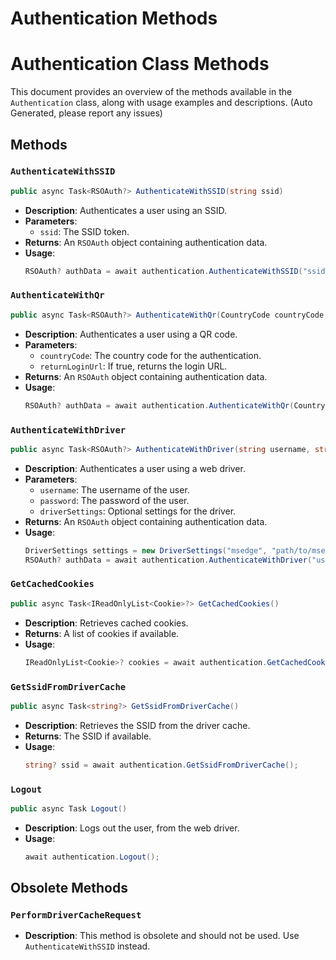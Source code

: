 # Authentication Methods


# Authentication Class Methods

This document provides an overview of the methods available in the `Authentication` class, along with usage examples and descriptions. (Auto Generated, please report any issues)

## Methods

### `AuthenticateWithSSID`

```csharp
public async Task<RSOAuth?> AuthenticateWithSSID(string ssid)
```

- **Description**: Authenticates a user using an SSID.
- **Parameters**:
  - `ssid`: The SSID token.
- **Returns**: An `RSOAuth` object containing authentication data.
- **Usage**:
  ```csharp
  RSOAuth? authData = await authentication.AuthenticateWithSSID("ssidToken");
  ```

### `AuthenticateWithQr`

```csharp
public async Task<RSOAuth?> AuthenticateWithQr(CountryCode countryCode, bool returnLoginUrl = false)
```

- **Description**: Authenticates a user using a QR code.
- **Parameters**:
  - `countryCode`: The country code for the authentication.
  - `returnLoginUrl`: If true, returns the login URL.
- **Returns**: An `RSOAuth` object containing authentication data.
- **Usage**:
  ```csharp
  RSOAuth? authData = await authentication.AuthenticateWithQr(CountryCode.NA, true);
  ```

### `AuthenticateWithDriver`

```csharp
public async Task<RSOAuth?> AuthenticateWithDriver(string username, string password, DriverSettings? driverSettings = null)
```

- **Description**: Authenticates a user using a web driver.
- **Parameters**:
  - `username`: The username of the user.
  - `password`: The password of the user.
  - `driverSettings`: Optional settings for the driver.
- **Returns**: An `RSOAuth` object containing authentication data.
- **Usage**:
  ```csharp
  DriverSettings settings = new DriverSettings("msedge", "path/to/msedge", false, true);
  RSOAuth? authData = await authentication.AuthenticateWithDriver("user", "pass", settings);
  ```

### `GetCachedCookies`

```csharp
public async Task<IReadOnlyList<Cookie>?> GetCachedCookies()
```

- **Description**: Retrieves cached cookies.
- **Returns**: A list of cookies if available.
- **Usage**:
  ```csharp
  IReadOnlyList<Cookie>? cookies = await authentication.GetCachedCookies();
  ```

### `GetSsidFromDriverCache`

```csharp
public async Task<string?> GetSsidFromDriverCache()
```

- **Description**: Retrieves the SSID from the driver cache.
- **Returns**: The SSID if available.
- **Usage**:
  ```csharp
  string? ssid = await authentication.GetSsidFromDriverCache();
  ```

### `Logout`

```csharp
public async Task Logout()
```

- **Description**: Logs out the user, from the web driver.
- **Usage**:
  ```csharp
  await authentication.Logout();
  ```

## Obsolete Methods

### `PerformDriverCacheRequest`

- **Description**: This method is obsolete and should not be used. Use `AuthenticateWithSSID` instead.

